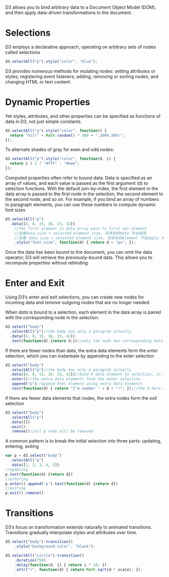 D3 allows you to bind arbitrary data to a Document Object Model (DOM), and then apply data-driven transformations to the document.

# Selections
D3 employs a declarative approach, operating on arbitrary sets of nodes called selections
```js
d3.selectAll("p").style("color", "blue");
```
D3 provides numerous methods for mutating nodes: setting attributes or styles; registering event listeners; adding, removing or sorting nodes; and changing HTML or text content.

# Dynamic Properties
Yet styles, attributes, and other properties can be specified as functions of data in D3, not just simple constants.
```js
d3.selectAll("p").style("color", function() {
  return "hsl(" + Math.random() * 360 + ",100%,50%)";
});
```
To alternate shades of gray for even and odd nodes:
```js
d3.selectAll("p").style("color", function(d, i) {
  return i % 2 ? "#fff" : "#eee";
});
```
Computed properties often refer to bound data. Data is specified as an array of values, and each value is passed as the first argument (d) to selection functions. With the default join-by-index, the first element in the data array is passed to the first node in the selection, the second element to the second node, and so on. For example, if you bind an array of numbers to paragraph elements, you can use these numbers to compute dynamic font sizes
```js
d3.selectAll("p")
  .data([4, 8, 15, 16, 23, 42])
    //the first element in data array pass to first <p> element
    //如果data size > selected element size, 则多余的data 不会使用
    //如果 data size < selected element size, 则多余的element 不会apply 对应的 function
    .style("font-size", function(d) { return d + "px"; });
```
Once the data has been bound to the document, you can omit the data operator; D3 will retrieve the previously-bound data. This allows you to recompute properties without rebinding.
# Enter and Exit
Using D3’s enter and exit selections, you can create new nodes for incoming data and remove outgoing nodes that are no longer needed.

When *data* is bound to a selection, each element in the data array is paired with the corresponding node in the selection. 
```js
d3.select("body")
  .selectAll("p")//the body has only 4 paragrah actually
  .data([4, 8, 15, 16, 23, 42])
  .text(function(d) {return d;})//only the node has corresponding data element will be updated
```
If there are fewer nodes than data, the extra data elements form the *enter* selection, which you can instantiate by appending to the enter selection
```js
d3.select("body")
  .selectAll("p")//the body has only 4 paragrah actually
  .data([4, 8, 15, 16, 23, 42])//bind 6 data element to selection, in this case, data size > selected node size
  .enter()//the extra data elements form the enter selection
  .append("p")//append html element using extra data elements
  .text(function(d) { return "I’m number " + d + "!"; });//the d here could be 23 and 42, the extra data elements
```
if there are fewer data elements that nodes, the extra nodes form the *exit* selection
```js
d3.select("body")
  .selectAll("p")
  .data([])
  .exit()
  .remove()//all p node will be removed
```
A common pattern is to break the initial selection into three parts: updating, entering, exiting
```js
var p = d3.select("body")
  .selectAll("p")
  .data([1, 2, 3, 4, 5])
//updating
p.text(function(d) {return d})
//entering
p.enter().append('p').text(function(d) {return d})
//exiting
p.exit().remove()
```
# Transitions
D3’s focus on transformation extends naturally to animated transitions. Transitions gradually interpolate styles and attributes over time.

```js
d3.select("body").transition()
    .style("background-color", "black");

d3.selectAll("circle").transition()
    .duration(750)
    .delay(function(d, i) { return i * 10; })
    .attr("r", function(d) { return Math.sqrt(d * scale); });
```